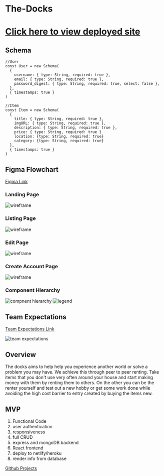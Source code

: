 # The-Docks
# [Click here to view deployed site](https://thedocks.netlify.app/)
## Schema
```
//User
const User = new Schema(
  {
    username: { type: String, required: true },
    email: { type: String, required: true },
    password_digest: { type: String, required: true, select: false },
  },
  { timestamps: true }
)

//Item
const Item = new Schema(
  {
    title: { type: String, required: true },
    imgURL: { type: String, required: true },
    description: { type: String, required: true },
    price: { type: String, required: true }
    location: {type: String, required: true}
    category: {type: String, required: true}
  },
  { timestamps: true }
)
```
## Figma Flowchart
[Figma Link](https://www.figma.com/file/FMWiWoZ9561QD5TWLqitI6/The-Docks?node-id=22%3A117)<br/>
### Landing Page
![wireframe](./readmeImgs/landing.png)
### Listing Page
![wireframe](./readmeImgs/listing.png)
### Edit Page
![wireframe](./readmeImgs/edit.png)
### Create Account Page
![wireframe](./readmeImgs/createaccount.png)
### Component Hierarchy
![compnent hierarchy](./readmeImgs/compHi.png)
![legend](./readmeImgs/legend.png)

## Team Expectations
[Team Expectations Link](https://docs.google.com/document/d/11QMmTNGeQi5h-j7fmmvXzVfQ5R4kYJAmmdJdOCmWrfs/edit?usp=sharing)

![team expectations](./readmeImgs/teamExp.png)

## Overview
The docks aims to help help you experience another world or solve a problem you may have. We achieve this through peer to peer renting. Take items that you don't use very often around your house and start making money with them by renting them to others. On the other you can be the renter yourself and test out a new hobby or get some work done while avoiding the high cost barrier to entry created by buying the items new.

## MVP
1. Functional Code
2. user authentication
3. responsiveness
4. full CRUD
5. express and mongoDB backend
6. React frontend
7. deploy to netlify/heroku
8. render info from database


[Github Projects](https://github.com/MattMoyka/The-Dock/projects)